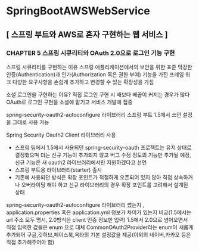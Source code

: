 # SpringBootAWSWebService
## [ 스프링 부트와 AWS로 혼자 구현하는 웹 서비스 ]


### CHAPTER 5 스프링 시큐리티와 OAuth 2.0으로 로그인 기능 구현
스프링 시큐리티를 구현하는 이유
스프링 애플리케이션에서의 보안을 위한 표준
막강한 인증(Authentication)과 인가(Authorization 혹은 권한 부여) 기능을 가진 프레임 워크
다양한 요구사항을 손쉽게 추가하고 변경할 수 있는 확장성을 가짐

소셜 로그인을 구현하는 이유?
직접 로그인 구현 시 배보다 배꼽이 커지는 경우가 많다
OAuth로 로그인 구현을 소셜에 맡기고 서비스 개발에 집중

spring-security-oauth2-autoconfigure 라이브러리
스프링 부트 1.5에서 쓰던 설정을 그대로 사용 가능

Spring Security Oauth2 Client 라이브러리 사용
- 스프링 팀에서 1.5에서 사용되던 spring-security-oauth 프로젝트는 유지 상태로 결정했으며 더는 신규 기능이 추가되지 않고 버그 수정 정도의 기능만 추가될 예정, 신규 기능은 새 oauth2 라이브러리에서만 지원하겠다고 선언
- 스프링 부트용 라이브러리(starter) 출시
- 기존에 사용되던 방식은 확장 포인트가 적절하게 오픈되어 있지 않아 직접 상속하거나 오버라이딩 해야 하고 신규 라이브러리의 경우 확장 포인트를 고려해서 설계된 상태

spring-security-oauth2-autoconfigure 라이브러리 썼는지 , application.properties 혹은 application.yml 정보가 차이가 있는지 비교(1.5에서는 url 주소 모두 명시, 2.0방식은 client 인증 정보만 입력)
1.5에서 2.0으로 넘어오면서 직접 입력한 값들은 enum 으로 대체
CommonOAuth2Provider라는 enum이 새롭게 추가되어 구글,깃허브,페이스북,옥타의 기본 설정값을 제공(이외의 네이버,카카오 등은 직접 추가해주어야 함)



